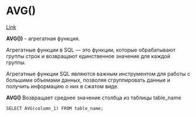 # **AVG()**

[Link](https://itonboard.ru/analysis/data_analysis/434-agregatnye_funkcii_sql_sintaksis_i_primery/)

**AVG())** - агрегатная функция.

Агрегатные функции в SQL — это функции, которые обрабатывают группы строк и возвращают единственное значение для каждой группы.

Агрегатные функции SQL являются важным инструментом для работы с большими объемами данных, позволяя сгруппировать данные и получить информацию о них в сжатом виде.

**AVG()** Возвращает среднее значение столбца из таблицы table_name 

    SELECT AVG(column_1) FROM table_name;